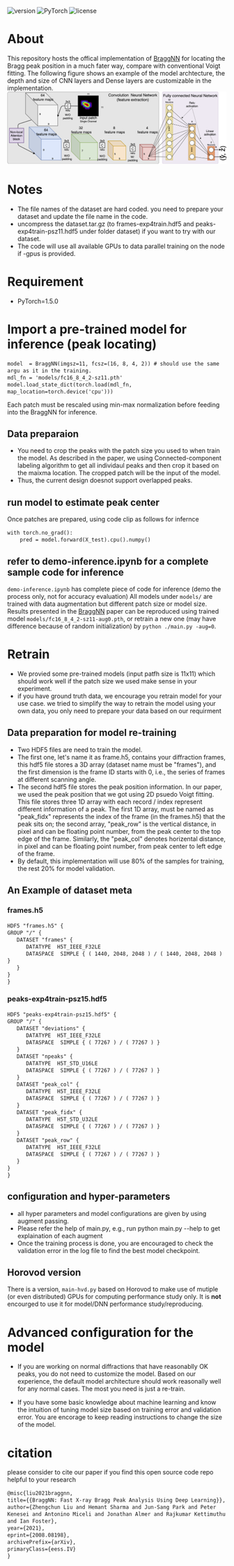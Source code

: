 ![version](https://img.shields.io/badge/Version-v1.0.0-blue.svg?style=plastic)
![PyTorch](https://img.shields.io/badge/PyTorch-v1.5.0-green.svg?style=plastic)
![license](https://img.shields.io/badge/license-CC_BY--NC-red.svg?style=plastic)
# About

This repository hosts the offical implementation of [BraggNN](https://arxiv.org/abs/2008.08198) for locating the Bragg peak position in a much fater way, compare with conventional Voigt fitting. The following figure shows an example of the model archtecture, the depth and size of CNN layers and Dense layers are customizable in the implementation.
![BraggNN model Architecture](img/BraggNN.png)

# Notes

* The file names of the dataset are hard coded. you need to prepare your dataset and update the file name in the code.
* uncompress the dataset.tar.gz (to frames-exp4train.hdf5 and peaks-exp4train-psz11.hdf5 under folder dataset) if you want to try with our dataset.
* The code will use all available GPUs to data parallel training on the node if -gpus is provided.

# Requirement 

* PyTorch=1.5.0

# Import a pre-trained model for inference (peak locating)
```
model  = BraggNN(imgsz=11, fcsz=(16, 8, 4, 2)) # should use the same argu as it in the training.
mdl_fn = 'models/fc16_8_4_2-sz11.pth'
model.load_state_dict(torch.load(mdl_fn, map_location=torch.device('cpu')))
```
Each patch must be rescaled using min-max normalization before feeding into the BraggNN for inference.

## Data preparaion 

* You need to crop the peaks with the patch size you used to when train the model. As described in the paper, we using Connected-component labeling algorithm to get all individaul peaks and then crop it based on the maixma location. The cropped patch will be the input of the model.
* Thus, the current design doesnot support overlapped peaks.

## run model to estimate peak center

Once patches are prepared, using code clip as follows for infernce
```
with torch.no_grad():
    pred = model.forward(X_test).cpu().numpy()  
```
## refer to demo-inference.ipynb for a complete sample code for inference 
`demo-inference.ipynb` has complete piece of code for inference (demo the process only, not for accuracy evaluation)
All models under `models/` are trained with data augmentation but different patch size or model size. 
Results presented in the [BraggNN](https://arxiv.org/abs/2008.08198) paper can be reproduced using trained model `models/fc16_8_4_2-sz11-aug0.pth`, or retrain a new one (may have difference because of random initialization) by `python ./main.py -aug=0`.

# Retrain

* We provied some pre-trained models (input patfh size is 11x11) which should work well if the patch size we used make sense in your experiment. 
* if you have ground truth data, we encourage you retrain model for your use case. we tried to simplify the way to retrain the model using your own data, you only need to prepare your data based on our requirment

## Data preparation for model re-training

* Two HDF5 files are need to train the model. 
* The first one, let's name it as frame.h5, contains your diffraction frames, this hdf5 file stores a 3D array (dataset name must be "frames"), and the first dimension is the frame ID starts with 0, i.e., the series of frames at different scanning angle. 
* The second hdf5 file stores the peak position information. In our paper, we used the peak position that we got using 2D psuedo Voigt fitting. This file stores three 1D array with each record / index represent different information of a peak. The first 1D array, must be named as "peak_fidx" represents the index of the frame (in the frames.h5) that the peak sits on; the second array, "peak_row" is the vertical distance, in pixel and can be floating point number, from the peak center to the top edge of the frame. Similarly, the "peak_col" denotes horizental distance, in pixel and can be floating point number, from peak center to left edge of the frame. 
* By default, this implementation will use 80% of the samples for training, the rest 20% for model validation.

## An Example of dataset meta
### frames.h5
```
HDF5 "frames.h5" {
GROUP "/" {
   DATASET "frames" {
      DATATYPE  H5T_IEEE_F32LE
      DATASPACE  SIMPLE { ( 1440, 2048, 2048 ) / ( 1440, 2048, 2048 ) }
   }
}
}
```

### peaks-exp4train-psz15.hdf5

```
HDF5 "peaks-exp4train-psz15.hdf5" {
GROUP "/" {
   DATASET "deviations" {
      DATATYPE  H5T_IEEE_F32LE
      DATASPACE  SIMPLE { ( 77267 ) / ( 77267 ) }
   }
   DATASET "npeaks" {
      DATATYPE  H5T_STD_U16LE
      DATASPACE  SIMPLE { ( 77267 ) / ( 77267 ) }
   }
   DATASET "peak_col" {
      DATATYPE  H5T_IEEE_F32LE
      DATASPACE  SIMPLE { ( 77267 ) / ( 77267 ) }
   }
   DATASET "peak_fidx" {
      DATATYPE  H5T_STD_U32LE
      DATASPACE  SIMPLE { ( 77267 ) / ( 77267 ) }
   }
   DATASET "peak_row" {
      DATATYPE  H5T_IEEE_F32LE
      DATASPACE  SIMPLE { ( 77267 ) / ( 77267 ) }
   }
}
}
```

## configuration and hyper-parameters

* all hyper parameters and model configurations are given by using augment passing. 
* Please refer the help of main.py, e.g., run python main.py --help to get explaination of each augment
* Once the training process is done, you are encouraged to check the validation error in the log file to find the best model checkpoint. 

## Horovod version
There is a version, `main-hvd.py` based on Horovod to make use of mutiple (or even distributed) GPUs for computing performance study only.
It is **not** encourged to use it for model/DNN performance study/reproducing.

# Advanced configuration for the model

* If you are working on normal diffractions that have reasonablly OK peaks, you do not need to customize the model. Based on our experience, the default model architecture should work reasonally well for any normal cases. The most you need is just a re-train. 

* If you have some basic knowledge about machine learning and know the intuition of tuning model size based on training error and validation error. You are encorage to keep reading instructions to change the size of the model.

# citation
please consider to cite our paper if you find this open source code repo helpful to your research 
```
@misc{liu2021braggnn,
title={{BraggNN: Fast X-ray Bragg Peak Analysis Using Deep Learning}}, 
author={Zhengchun Liu and Hemant Sharma and Jun-Sang Park and Peter Kenesei and Antonino Miceli and Jonathan Almer and Rajkumar Kettimuthu and Ian Foster},
year={2021},
eprint={2008.08198},
archivePrefix={arXiv},
primaryClass={eess.IV}
}
```


